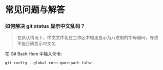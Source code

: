 # 常见问题与解答

### 如何解决 git status 显示中文乱码？

> 在默认情况下，中文文件名在工作区中输出显示为八进制的字母编码，导致不能正确显示中文名

在 Git Bash Here 中输入命令:

```
git config --global core.quotepath false
```
